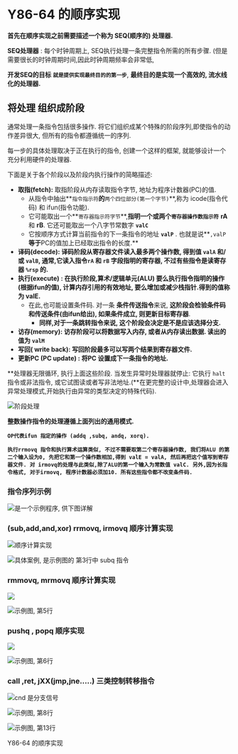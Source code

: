 # Y86-64 的顺序实现

**首先在顺序实现之前需要描述一个称为 SEQ\(顺序的\) 处理器.**

**SEQ处理器** : 每个时钟周期上, SEQ执行处理一条完整指令所需的所有步骤. \(但是需要很长的时钟周期时间,因此时钟周期频率会非常低,

**开发SEQ的目标** **`就是提供实现最终目的的第一步`**,  **最终目的是实现一个高效的, 流水线化的处理器.**

## 将处理 组织成阶段

通常处理一条指令包括很多操作.  将它们组织成某个特殊的阶段序列,即使指令的动作差异很大, 但所有的指令都遵循统一的序列.

每一步的具体处理取决于正在执行的指令,  创建一个这样的框架, 就能够设计一个充分利用硬件的处理器.

下面是关于各个阶段以及阶段内执行操作的简略描述:

* **取指\(fetch\):** 取指阶段从内存读取指令字节, 地址为程序计数器\(PC\)的值.
  * 从指令中抽出**`指令指示符`**的**`两个四位部分(第一个字节)`**,称为 icode\(指令代码\) 和 ifun\(指令功能\). 
  * 它可能取出一个**`寄存器指示符字节`**,**指明一个或两个`寄存器操作数指示符`** **rA** 和 **rB**.  它还可能取出一个八字节常数字 **`valC`**
  * 它按顺序方式计算当前指令的下一条指令的地址 **`valP`** . 也就是说**`,valP`**等于**PC的值加上已经取出指令的长度.**
* **译码\(decode\):  译码阶段从寄存器文件读入最多两个操作数, 得到值 `valA` 和/或  `valB`, 通常,它读入指令`rA` 和 `rB` 字段指明的寄存器, 不过有些指令是读寄存器 `%rsp` 的.**
* **执行\(execute\) : 在执行阶段,算术/逻辑单元\(ALU\) 要么执行指令指明的操作 \(根据ifun的值\), 计算内存引用的有效地址, 要么增加或减少栈指针.得到的值称为 valE.**
  * 在此,也可能设置条件码. 对一条 **条件传送指令**来说, **这阶段会检验条件码和传送条件\(由ifun给出\), 如果条件成立, 则更新目标寄存器**.
    * **同样,对于一条跳转指令来说, 这个阶段会决定是不是应该选择分支.**
* **访存\(memory\):  访存阶段可以将数据写入内存, 或者从内存读出数据.  读出的值为 `valM`**
* **写回\( write back\): 写回阶段最多可以写两个结果到寄存器文件.**
* **更新PC \(PC update\) : 将PC 设置成下一条指令的地址.**

**处理器无限循环, 执行上面这些阶段. 当发生异常时处理器就停止: 它执行 `halt`指令或非法指令, 或它试图读或者写非法地址.\(**在更完整的设计中,处理器会进入异常处理模式,开始执行由异常的类型决定的特殊代码\).

![&#x9636;&#x6BB5;&#x5904;&#x7406;](../.gitbook/assets/ping-mu-kuai-zhao-20190813-17.23.59.png)

**整数操作指令的处理遵循上面列出的通用模式.**

**`OP代表ifun 指定的操作 (addq ,subq, andq, xorq).`**

**`执行rrmovq 指令和执行算术运算类似, 不过不需要取第二个寄存器操作数, 我们将ALU 的第二个输入设为0, 先把它和第一个操作数相加,得到 valE = valA, 然后再把这个值写到寄存器文件. 对 irmovq的处理与此类似,除了ALU的第一个输入为常数值 valC. 另外,因为长指令格式, 对于irmovq, 程序计数器必须加10. 所有这些指令都不改变条件码.`**

### 指令序列示例

![&#x662F;&#x4E00;&#x4E2A;&#x793A;&#x4F8B;&#x7A0B;&#x5E8F;, &#x4F9B;&#x4E0B;&#x56FE;&#x8BE6;&#x89E3;](../.gitbook/assets/screen-shot-2019-08-14-at-1.25.39-pm.png)

### \(sub,add,and,xor\)  rrmovq,  irmovq   顺序计算实现

![&#x987A;&#x5E8F;&#x8BA1;&#x7B97;&#x5B9E;&#x73B0;](../.gitbook/assets/screen-shot-2019-08-14-at-6.24.36-pm.png)

![&#x5177;&#x4F53;&#x6848;&#x4F8B;, &#x662F;&#x793A;&#x4F8B;&#x56FE;&#x7684; &#x7B2C;3&#x884C;&#x4E2D; subq &#x6307;&#x4EE4;](../.gitbook/assets/screen-shot-2019-08-14-at-6.30.48-pm.png)

### rmmovq,  mrmovq  顺序计算实现

![](../.gitbook/assets/screen-shot-2019-08-14-at-6.32.20-pm.png)

![&#x793A;&#x4F8B;&#x56FE;, &#x7B2C;5&#x884C;](../.gitbook/assets/screen-shot-2019-08-14-at-6.36.36-pm.png)

### pushq  , popq  顺序实现

![](../.gitbook/assets/screen-shot-2019-08-14-at-6.41.12-pm.png)

![&#x793A;&#x4F8B;&#x56FE;, &#x7B2C;6&#x884C;](../.gitbook/assets/screen-shot-2019-08-14-at-6.42.41-pm.png)

###  call  ,ret,  jXX\(jmp,jne.....\)  三类控制转移指令

![cnd &#x662F;&#x5206;&#x652F;&#x4FE1;&#x53F7;](../.gitbook/assets/screen-shot-2019-08-14-at-6.44.44-pm.png)

![&#x793A;&#x4F8B;&#x56FE;, &#x7B2C;8&#x884C;](../.gitbook/assets/screen-shot-2019-08-14-at-6.49.28-pm.png)

![&#x793A;&#x4F8B;&#x56FE;, &#x7B2C;13&#x884C;](../.gitbook/assets/screen-shot-2019-08-14-at-6.50.29-pm.png)

Y86-64 的顺序实现